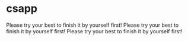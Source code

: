 # csapp
Please try your best to finish it by yourself first!
Please try your best to finish it by yourself first!
Please try your best to finish it by yourself first!
